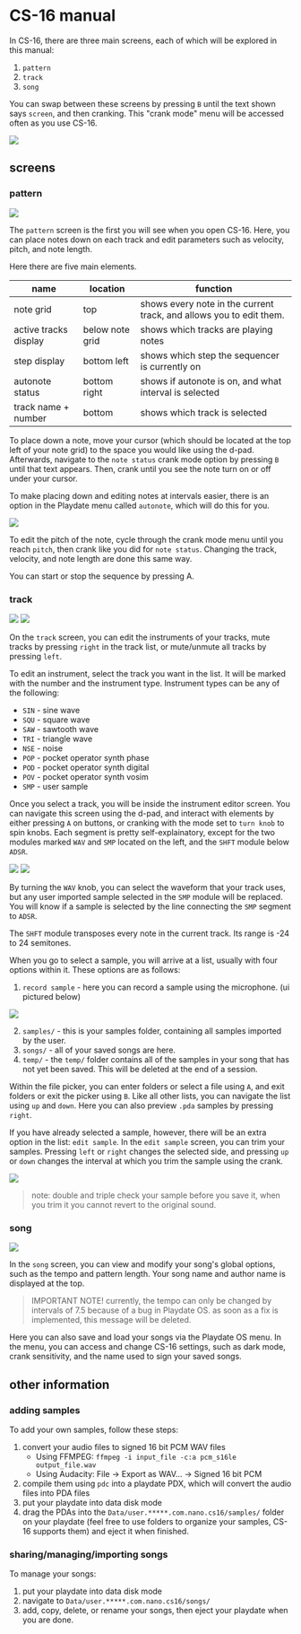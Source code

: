 # CS-16 manual

In CS-16, there are three main screens, each of which will be explored in this manual:
1. `pattern`
2. `track`
3. `song`

You can swap between these screens by pressing `B` until the text shown says `screen`, and then cranking. This "crank mode" menu will be accessed often as you use CS-16.

![](assets/cycle.gif)

## screens

### pattern

![](assets/pattern.png)

The `pattern` screen is the first you will see when you open CS-16. Here, you can place notes down on each track and edit parameters such as velocity, pitch, and note length.

Here there are five main elements.

| name                  | location        | function                                                            |
| --------------------- | --------------- | ------------------------------------------------------------------- |
| note grid             | top             | shows every note in the current track, and allows you to edit them. |
| active tracks display | below note grid | shows which tracks are playing notes                                |
| step display          | bottom left     | shows which step the sequencer is currently on                      |
| autonote status       | bottom right    | shows if autonote is on, and what interval is selected              |
| track name + number   | bottom          | shows which track is selected                                       |

To place down a note, move your cursor (which should be located at the top left of your note grid) to the space you would like using the d-pad. Afterwards, navigate to the `note status` crank mode option by pressing `B` until that text appears. Then, crank until you see the note turn on or off under your cursor.

To make placing down and editing notes at intervals easier, there is an option in the Playdate menu called `autonote`, which will do this for you.

![](assets/autonote.gif)

To edit the pitch of the note, cycle through the crank mode menu until you reach `pitch`, then crank like you did for `note status`. Changing the track, velocity, and note length are done this same way.

You can start or stop the sequence by pressing A.

### track

![](assets/track.png)
![](assets/track-2.png)

On the `track` screen, you can edit the instruments of your tracks, mute tracks by pressing `right` in the track list, or mute/unmute all tracks by pressing `left`.

To edit an instrument, select the track you want in the list. It will be marked with the number and the instrument type. Instrument types can be any of the following:

- `SIN` - sine wave
- `SQU` - square wave
- `SAW` - sawtooth wave
- `TRI` - triangle wave
- `NSE` - noise
- `POP` - pocket operator synth phase
- `POD` - pocket operator synth digital
- `POV` - pocket operator synth vosim
- `SMP` - user sample

Once you select a track, you will be inside the instrument editor screen. You can navigate this screen using the d-pad, and interact with elements by either pressing `A` on buttons, or cranking with the mode set to `turn knob` to spin knobs. Each segment is pretty self-explainatory, except for the two modules marked `WAV` and `SMP` located on the left, and the `SHFT` module below `ADSR`.

![](assets/modules.png)
![](assets/modules2.png)

By turning the `WAV` knob, you can select the waveform that your track uses, but any user imported sample selected in the `SMP` module will be replaced. You will know if a sample is selected by the line connecting the `SMP` segment to `ADSR`.

The `SHFT` module transposes every note in the current track. Its range is -24 to 24 semitones.

When you go to select a sample, you will arrive at a list, usually with four options within it. These options are as follows:

1. `record sample` - here you can record a sample using the microphone. (ui pictured below)

![](assets/record.png)

2. `samples/` - this is your samples folder, containing all samples imported by the user.
3. `songs/` - all of your saved songs are here.
4. `temp/` - the `temp/` folder contains all of the samples in your song that has not yet been saved. This will be deleted at the end of a session.

Within the file picker, you can enter folders or select a file using `A`, and exit folders or exit the picker using `B`. Like all other lists, you can navigate the list using `up` and `down`. Here you can also preview `.pda` samples by pressing `right`.

If you have already selected a sample, however, there will be an extra option in the list: `edit sample`. In the `edit sample` screen, you can trim your samples. Pressing `left` or `right` changes the selected side, and pressing `up` or `down` changes the interval at which you trim the sample using the crank.

![](assets/sampleedit.png)

> note: double and triple check your sample before you save it, when you trim it you cannot revert to the original sound.

### song

![](assets/song.png)

In the `song` screen, you can view and modify your song's global options, such as the tempo and pattern length. Your song name and author name is displayed at the top.

> IMPORTANT NOTE! currently, the tempo can only be changed by intervals of 7.5 because of a bug in Playdate OS. as soon as a fix is implemented, this message will be deleted. 

Here you can also save and load your songs via the Playdate OS menu. In the menu, you can access and change CS-16 settings, such as dark mode, crank sensitivity, and the name used to sign your saved songs.

## other information

### adding samples

To add your own samples, follow these steps:

1. convert your audio files to signed 16 bit PCM WAV files
	- Using FFMPEG: `ffmpeg -i input_file -c:a pcm_s16le output_file.wav` 
	- Using Audacity: File -> Export as WAV... -> Signed 16 bit PCM
2. compile them using `pdc` into a playdate PDX, which will convert the audio files into PDA files
3. put your playdate into data disk mode
4. drag the PDAs into the `Data/user.*****.com.nano.cs16/samples/` folder on your playdate (feel free to use folders to organize your samples, CS-16 supports them) and eject it when finished.

### sharing/managing/importing songs

To manage your songs:

1. put your playdate into data disk mode
2. navigate to `Data/user.*****.com.nano.cs16/songs/`
3. add, copy, delete, or rename your songs, then eject your playdate when you are done.
